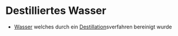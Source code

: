 # Destilliertes Wasser
- [Wasser](/../Wichtige%20Nährstoffquellen/Wasser.md) welches durch ein [Destillation](/../Glossar/Destillation.md)sverfahren bereinigt wurde
